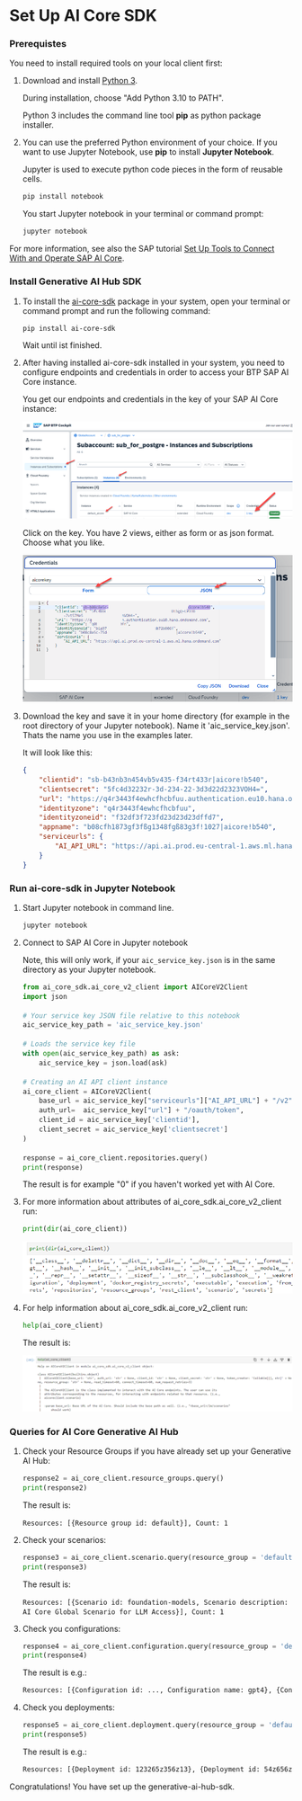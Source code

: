 # Set Up AI Core SDK

<!--- Author: Oliver Stiefbold  --->


### Prerequistes

You need to install required tools on your local client first:

1. Download and install [Python 3](https://www.python.org/downloads/).  

    During installation, choose "Add Python 3.10 to PATH".

    Python 3 includes the command line tool **pip** as python package installer.

2. You can use the preferred Python environment of your choice. If you want to use Jupyter Notebook, use **pip** to install **Jupyter Notebook**. 

    Jupyter is used to execute python code pieces in the form of reusable cells.

    ```Python
    pip install notebook
    ```

    You start Jupyter notebook in your terminal or command prompt:

    ```Python
    jupyter notebook
    ```

    

For more information, see also the SAP tutorial [Set Up Tools to Connect With and Operate SAP AI Core](https://developers.sap.com/tutorials/ai-core-setup.html#5d9f2539-e1ce-4804-9baa-52a4b8e995d5).


### Install Generative AI Hub SDK

1. To install the [ai-core-sdk](https://pypi.org/project/ai-core-sdk/) package in your system, open your terminal or command prompt and run the following command:

    ```BASH
    pip install ai-core-sdk
    ```
    Wait until ist finished.

2. After having installed ai-core-sdk installed in your system, you need to configure endpoints and credentials in order to access your BTP SAP AI Core instance.

    You get our endpoints and credentials in the key of your SAP AI Core instance:

 
    ![AI Core key in instances and subscriptions](images/40_genai_aic_key.png)

    Click on the key. You have 2 views, either as form or as json format. Choose what you like.

    ![](images/41_genai_aic_key2.png)


3. Download the key and save it in your home directory (for example in the root directory of your Jupyter notebook). Name it 'aic_service_key.json'. Thats the name you use in the examples later.

    It will look like this:

    ```JSON
    {
        "clientid": "sb-b43nb3n454vb5v435-f34rt433r|aicore!b540",
        "clientsecret": "5fc4d32232r-3d-234-22-3d3d22d2323VOH4=",
        "url": "https://q4r3443f4ewhcfhcbfuu.authentication.eu10.hana.ondemand.com",
        "identityzone": "q4r3443f4ewhcfhcbfuu",
        "identityzoneid": "f32df3f723fd23d23d23dffd7",
        "appname": "b08cfh1873gf3fßg1348fgß83g3f!1027|aicore!b540",
        "serviceurls": {
            "AI_API_URL": "https://api.ai.prod.eu-central-1.aws.ml.hana.ondemand.com"
        }
    }
    ```


### Run ai-core-sdk in Jupyter Notebook

1. Start Jupyter notebook in command line. 

    ```Python
    jupyter notebook
    ```

2. Connect to SAP AI Core in Jupyter notebook

    Note, this will only work, if your `aic_service_key.json` is in the same directory as your Jupyter notebook.

    ```PYTHON
    from ai_core_sdk.ai_core_v2_client import AICoreV2Client
    import json

    # Your service key JSON file relative to this notebook
    aic_service_key_path = 'aic_service_key.json'

    # Loads the service key file
    with open(aic_service_key_path) as ask:
        aic_service_key = json.load(ask)

    # Creating an AI API client instance
    ai_core_client = AICoreV2Client(
        base_url = aic_service_key["serviceurls"]["AI_API_URL"] + "/v2", # The present AI API version is 2
        auth_url=  aic_service_key["url"] + "/oauth/token",
        client_id = aic_service_key['clientid'],
        client_secret = aic_service_key['clientsecret']
    )

    response = ai_core_client.repositories.query()
    print(response)
    ```

    The result is for example "0" if you haven't worked yet with AI Core.

3. For more information about attributes of ai_core_sdk.ai_core_v2_client run:
    
    ```PYTHON
    print(dir(ai_core_client))
    ```

    ![](images/aicsdk_01_dir.png)


4. For help information about ai_core_sdk.ai_core_v2_client run: 

    ```PYTHON
    help(ai_core_client)
    ```
    
    The result is:

    ![](images/aicsdk_02_help.png)


### Queries for AI Core Generative AI Hub

1. Check your Resource Groups if you have already set up your Generative AI Hub:

    ```PYTHON
    response2 = ai_core_client.resource_groups.query()
    print(response2)
    ```
  
    The result is:
    
    `Resources: [{Resource group id: default}], Count: 1` 

2. Check your scenarios:

    ```PYTHON
    response3 = ai_core_client.scenario.query(resource_group = 'default')
    print(response3)
    ```
    
    The result is: 

    `Resources: [{Scenario id: foundation-models, Scenario description: AI Core Global Scenario for LLM Access}], Count: 1`

3. Check you configurations:

    ```PYTHON
    response4 = ai_core_client.configuration.query(resource_group = 'default')
    print(response4)
    ```
    
    The result is e.g.:

    ```bash
    Resources: [{Configuration id: ..., Configuration name: gpt4}, {Configuration id: ..., Configuration name: text-embed}, {Configuration id: ..., Configuration name: gpt-3}], Count: 3
    ```

4. Check you deployments:

    ```PYTHON
    response5 = ai_core_client.deployment.query(resource_group = 'default', scenario_id = 'foundation-models')
    print(response5)
    ```

    The result is e.g.:

    ```bash
    Resources: [{Deployment id: 123265z356z13}, {Deployment id: 54z656z6z6456}, {Deployment id: 3245z56z6325353}], Count: 3
    ```



Congratulations! You have set up the generative-ai-hub-sdk.
